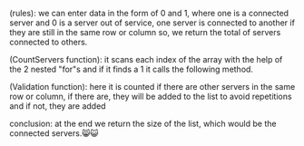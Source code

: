 (rules): we can enter data in the form of 0 and 1, where one is a connected server and 0 is a server out of service, 
one server is connected to another if they are still in the same row or column so, we return the total of servers connected 
to others.

(CountServers function): it scans each index of the array with the help of the 2 nested "for"s and if it finds a 1 it calls the
following method.

(Validation function): here it is counted if there are other servers in the same row or column, if there are, they will be added 
to the list to avoid repetitions and if not, they are added

conclusion: at the end we return the size of the list, which would be the connected servers.😸😺
